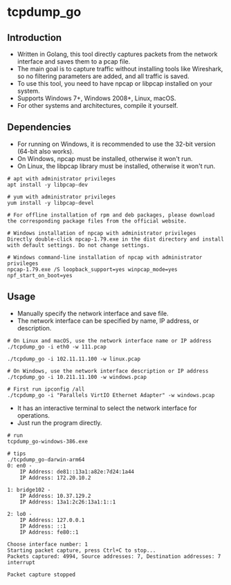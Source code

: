 
# tcpdump_go

## Introduction

* Written in Golang, this tool directly captures packets from the network interface and saves them to a pcap file.
* The main goal is to capture traffic without installing tools like Wireshark, so no filtering parameters are added, and all traffic is saved.
* To use this tool, you need to have npcap or libpcap installed on your system.
* Supports Windows 7+, Windows 2008+, Linux, macOS.
* For other systems and architectures, compile it yourself.

## Dependencies

* For running on Windows, it is recommended to use the 32-bit version (64-bit also works).
* On Windows, npcap must be installed, otherwise it won't run.
* On Linux, the libpcap library must be installed, otherwise it won't run.

```shell
# apt with administrator privileges
apt install -y libpcap-dev 

# yum with administrator privileges
yum install -y libpcap-devel

# For offline installation of rpm and deb packages, please download the corresponding package files from the official website.

# Windows installation of npcap with administrator privileges
Directly double-click npcap-1.79.exe in the dist directory and install with default settings. Do not change settings.

# Windows command-line installation of npcap with administrator privileges
npcap-1.79.exe /S loopback_support=yes winpcap_mode=yes npf_start_on_boot=yes
```

## Usage

* Manually specify the network interface and save file.
* The network interface can be specified by name, IP address, or description.

```shell
# On Linux and macOS, use the network interface name or IP address
./tcpdump_go -i eth0 -w 111.pcap

./tcpdump_go -i 102.11.11.100 -w linux.pcap

# On Windows, use the network interface description or IP address
./tcpdump_go -i 10.211.11.100 -w windows.pcap

# First run ipconfig /all
./tcpdump_go -i "Parallels VirtIO Ethernet Adapter" -w windows.pcap
```

* It has an interactive terminal to select the network interface for operations.
* Just run the program directly.

```shell
# run
tcpdump_go-windows-386.exe

# tips 
./tcpdump_go-darwin-arm64
0: en0 -
	IP Address: de81::13a1:a82e:7d24:1a44
	IP Address: 172.20.10.2
	
1: bridge102 -
	IP Address: 10.37.129.2
	IP Address: 13a1:2c26:13a1:1::1
	
2: lo0 -
	IP Address: 127.0.0.1
	IP Address: ::1
	IP Address: fe80::1
	
Choose interface number: 1
Starting packet capture, press Ctrl+C to stop...
Packets captured: 4994, Source addresses: 7, Destination addresses: 7
interrupt

Packet capture stopped
```

